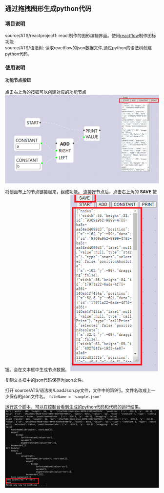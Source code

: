 ## 通过拖拽图形生成python代码

### 项目说明
source/ATS/reactproject1: react制作的图形编辑界面。使用[reactflow](https://reactflow.dev/)制作图标功能  
source/ATS/语法树: 读取reactflow的json数据文件,通过python的语法树创建python代码。

### 使用说明
#### 功能节点按钮
点击右上角的按钮可以创建对应的功能节点
![Alt](./images/2.png)

将创画布上的节点链接起来，组成功能。
连接好节点后，点击右上角的 **SAVE** 按钮。会在文本框中生成节点数据。
![Alt](./images/3.png)

复制文本框中的json代码保存为json文件。

打开 source/ATS/语法树/LoadJson.py文件，文件中的第9行。文件名改成上一步保存的json文件名。
`fileName = 'sample.json'`

运行这个脚本，可以在控制台看到生成的python代码和代码的运行结果。
![Alt](./images/4.png)
